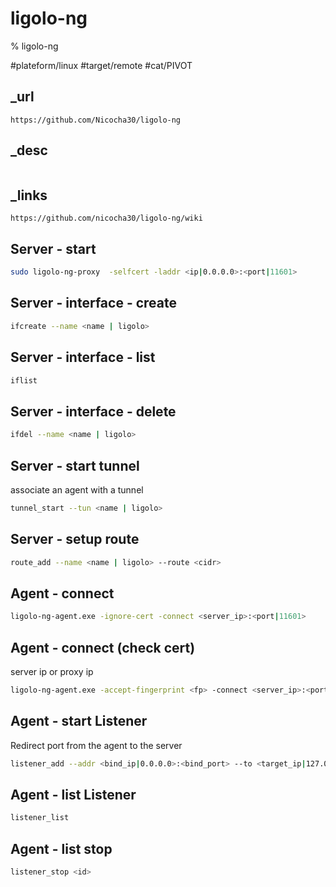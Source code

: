 # ligolo-ng

% ligolo-ng

#plateform/linux  #target/remote  #cat/PIVOT 


## _url
```
https://github.com/Nicocha30/ligolo-ng
```

## _desc
```

```

## _links
```
https://github.com/nicocha30/ligolo-ng/wiki
```


## Server - start
```bash
sudo ligolo-ng-proxy  -selfcert -laddr <ip|0.0.0.0>:<port|11601>
```

## Server - interface - create
```bash
ifcreate --name <name | ligolo>
```

## Server - interface - list
```bash
iflist
```

## Server - interface - delete
```bash
ifdel --name <name | ligolo>
```

## Server - start tunnel
associate an agent with a tunnel
```bash
tunnel_start --tun <name | ligolo>
```

## Server - setup route
```bash
route_add --name <name | ligolo> --route <cidr>
```

## Agent - connect 
```bash
ligolo-ng-agent.exe -ignore-cert -connect <server_ip>:<port|11601>
```

## Agent - connect (check cert)
server ip or proxy ip
```bash
ligolo-ng-agent.exe -accept-fingerprint <fp> -connect <server_ip>:<port|11601>
```

## Agent - start Listener
Redirect port from the agent to the server
```bash
listener_add --addr <bind_ip|0.0.0.0>:<bind_port> --to <target_ip|127.0.0.1>:<target_port> --tcp
```

## Agent - list Listener
```bash
listener_list
```

## Agent - list stop
```bash
listener_stop <id>
```